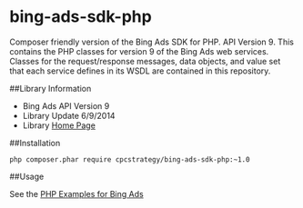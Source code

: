 bing-ads-sdk-php
================

Composer friendly version of the Bing Ads SDK for PHP. API Version 9. 
This contains the PHP classes for version 9 of the Bing Ads web services. Classes for the request/response messages, data objects, and value set that each service defines in its WSDL are contained in this repository.

##Library Information

 - Bing Ads API Version 9
 - Library Update  6/9/2014
 - Library [Home Page](http://code.msdn.microsoft.com/PHP-Classes-for-Bing-Ads-c9762281)

##Installation
```shell
php composer.phar require cpcstrategy/bing-ads-sdk-php:~1.0
```

##Usage

See the [PHP Examples for Bing Ads](http://msdn.microsoft.com/en-US/library/jj966370.aspx) 

